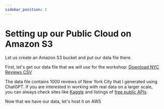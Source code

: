 ```yaml
---
sidebar_position: 2
---
```


# Setting up our Public Cloud on Amazon S3

Let us create an Amazon S3 bucket and put our data file there.

First, let's get our data file that we will use for the workshop: <a href="/files/nyc_reviews.csv" download>Download NYC Reviews CSV</a>

The data file contains 1000 reviews of New York City that I generated using ChatGPT. If you are interested in working with real data on a larger scale, you can always check sites like [Kaggle](https://www.kaggle.com/) and listings of [free public APIs](https://github.com/public-apis/public-apis).

Now that we have our data, let's host it on AWS

